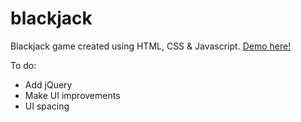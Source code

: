 # blackjack

Blackjack game created using HTML, CSS & Javascript. [Demo here!](https://soh-ail.github.io/blackjack/)

To do:

- Add jQuery
- Make UI improvements
- UI spacing

